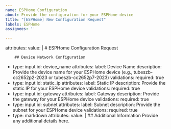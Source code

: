 ```yaml
---
name: ESPHome Configuration
about: Provide the configuration for your ESPHome device
title: "[ESPHome] New Configuration Request"
labels: ESPHome
assignees: ''

---
```


attributes:
      value: |
        # ESPHome Configuration Request
        
        ## Device Network Configuration
  - type: input
    id: device_name
    attributes:
      label: Device Name
      description: Provide the device name for your ESPHome device (e.g., tubeszb-cc2652p2-2023 or tubeszb-cc2652p7-2023)
    validations:
      required: true
  - type: input
    id: static_ip
    attributes:
      label: Static IP
      description: Provide the static IP for your ESPHome device
    validations:
      required: true
  - type: input
    id: gateway
    attributes:
      label: Gateway
      description: Provide the gateway for your ESPHome device
    validations:
      required: true
  - type: input
    id: subnet
    attributes:
      label: Subnet
      description: Provide the subnet for your ESPHome device
    validations:
      required: true
  - type: markdown
    attributes:
      value: |
        ## Additional Information
        Provide any additional details here.
